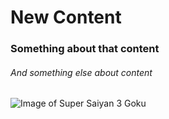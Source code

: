 # New Content
### Something about that content
###### And something else about content

![Image of Super Saiyan 3 Goku](https://w.wallhaven.cc/full/nm/wallhaven-nmwy1y.jpg)
